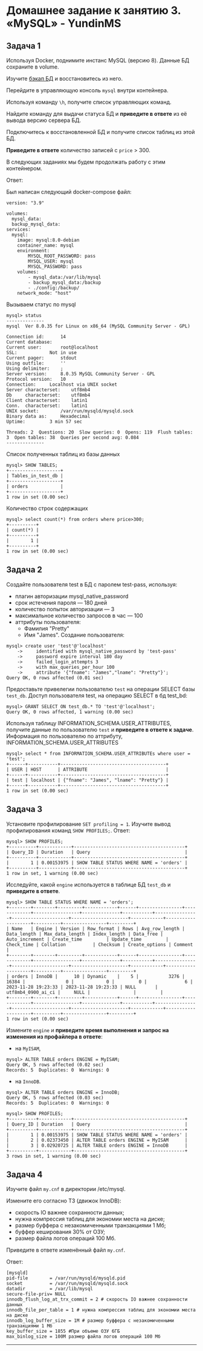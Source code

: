 # Домашнее задание к занятию 3. «MySQL» - YundinMS

## Задача 1

Используя Docker, поднимите инстанс MySQL (версию 8). Данные БД сохраните в volume.

Изучите [бэкап БД](https://github.com/netology-code/virt-homeworks/tree/virt-11/06-db-03-mysql/test_data) и 
восстановитесь из него.

Перейдите в управляющую консоль `mysql` внутри контейнера.

Используя команду `\h`, получите список управляющих команд.

Найдите команду для выдачи статуса БД и **приведите в ответе** из её вывода версию сервера БД.

Подключитесь к восстановленной БД и получите список таблиц из этой БД.

**Приведите в ответе** количество записей с `price` > 300.

В следующих заданиях мы будем продолжать работу с этим контейнером.

Ответ:


Был написан следующий docker-compose файл:
```
version: "3.9"

volumes:
  mysql_data:
  backup_mysql_data:
services:
  mysql:
    image: mysql:8.0-debian
    container_name: mysql
    environment:
        MYSQL_ROOT_PASSWORD: pass
        MYSQL_USER: mysql
        MYSQL_PASSWORD: pass
    volumes:
        - mysql_data:/var/lib/mysql
        - backup_mysql_data:/backup
        - ./config:/backup/
    network_mode: "host"
```
Вызываем статус по mysql
```
mysql> status
--------------
mysql  Ver 8.0.35 for Linux on x86_64 (MySQL Community Server - GPL)

Connection id:		14
Current database:	
Current user:		root@localhost
SSL:			Not in use
Current pager:		stdout
Using outfile:		''
Using delimiter:	;
Server version:		8.0.35 MySQL Community Server - GPL
Protocol version:	10
Connection:		Localhost via UNIX socket
Server characterset:	utf8mb4
Db     characterset:	utf8mb4
Client characterset:	latin1
Conn.  characterset:	latin1
UNIX socket:		/var/run/mysqld/mysqld.sock
Binary data as:		Hexadecimal
Uptime:			3 min 57 sec

Threads: 2  Questions: 20  Slow queries: 0  Opens: 119  Flush tables: 3  Open tables: 38  Queries per second avg: 0.084
--------------
```
Список полученных таблиц из базы данных
```
mysql> SHOW TABLES;
+-------------------+
| Tables_in_test_db |
+-------------------+
| orders            |
+-------------------+
1 row in set (0.00 sec)
```

Количество строк содержащих 
```
mysql> select count(*) from orders where price>300;
+----------+
| count(*) |
+----------+
|        1 |
+----------+
1 row in set (0.00 sec)
```

## Задача 2

Создайте пользователя test в БД c паролем test-pass, используя:

- плагин авторизации mysql_native_password
- срок истечения пароля — 180 дней 
- количество попыток авторизации — 3 
- максимальное количество запросов в час — 100
- аттрибуты пользователя:
    - Фамилия "Pretty"
    - Имя "James".
Создание пользователя:
```
mysql> create user 'test'@'localhost' 
    ->     identified with mysql_native_password by 'test-pass' 
    ->     password expire interval 180 day
    ->     failed_login_attempts 3 
    ->     with max_queries_per_hour 100
    ->     attribute '{"fname": "James","lname": "Pretty"}';
Query OK, 0 rows affected (0.01 sec)
```
Предоставьте привелегии пользователю `test` на операции SELECT базы `test_db`.
Доступ пользователя test, на операцию SELECT в бд test_bd:
```
mysql> GRANT SELECT ON test_db.* TO 'test'@'localhost';
Query OK, 0 rows affected, 1 warning (0.00 sec)
```
Используя таблицу INFORMATION_SCHEMA.USER_ATTRIBUTES, получите данные по пользователю `test` и 
**приведите в ответе к задаче**.
Информация по пользователю по аттрибуту, INFORMATION_SCHEMA.USER_ATTRIBUTES
```
mysql> select * from INFORMATION_SCHEMA.USER_ATTRIBUTEs where user = 'test';
+------+-----------+---------------------------------------+
| USER | HOST      | ATTRIBUTE                             |
+------+-----------+---------------------------------------+
| test | localhost | {"fname": "James", "lname": "Pretty"} |
+------+-----------+---------------------------------------+
1 row in set (0.00 sec)
```

## Задача 3

Установите профилирование `SET profiling = 1`.
Изучите вывод профилирования команд `SHOW PROFILES;`.
Ответ:

```
mysql> SHOW PROFILES;
+----------+------------+-----------------------------------------+
| Query_ID | Duration   | Query                                   |
+----------+------------+-----------------------------------------+
|        1 | 0.00153975 | SHOW TABLE STATUS WHERE NAME = 'orders' |
+----------+------------+-----------------------------------------+
1 row in set, 1 warning (0.00 sec)
```
Исследуйте, какой `engine` используется в таблице БД `test_db` и **приведите в ответе**.
```
mysql> SHOW TABLE STATUS WHERE NAME = 'orders';
+--------+--------+---------+------------+------+----------------+-------------+-----------------+--------------+-----------+----------------+---------------------+---------------------+------------+--------------------+----------+----------------+---------+
| Name   | Engine | Version | Row_format | Rows | Avg_row_length | Data_length | Max_data_length | Index_length | Data_free | Auto_increment | Create_time         | Update_time         | Check_time | Collation          | Checksum | Create_options | Comment |
+--------+--------+---------+------------+------+----------------+-------------+-----------------+--------------+-----------+----------------+---------------------+---------------------+------------+--------------------+----------+----------------+---------+
| orders | InnoDB |      10 | Dynamic    |    5 |           3276 |       16384 |               0 |            0 |         0 |              6 | 2023-11-28 19:23:33 | 2023-11-28 19:23:33 | NULL       | utf8mb4_0900_ai_ci |     NULL |                |         |
+--------+--------+---------+------------+------+----------------+-------------+-----------------+--------------+-----------+----------------+---------------------+---------------------+------------+--------------------+----------+----------------+---------+
1 row in set (0.00 sec)
```
Измените `engine` и **приведите время выполнения и запрос на изменения из профайлера в ответе**:
- на `MyISAM`,
```
mysql> ALTER TABLE orders ENGINE = MyISAM;
Query OK, 5 rows affected (0.02 sec)
Records: 5  Duplicates: 0  Warnings: 0
```
- на `InnoDB`.
```
mysql> ALTER TABLE orders ENGINE = InnoDB;
Query OK, 5 rows affected (0.03 sec)
Records: 5  Duplicates: 0  Warnings: 0
```

```
mysql> SHOW PROFILES;
+----------+------------+-----------------------------------------+
| Query_ID | Duration   | Query                                   |
+----------+------------+-----------------------------------------+
|        1 | 0.00153975 | SHOW TABLE STATUS WHERE NAME = 'orders' |
|        2 | 0.02373450 | ALTER TABLE orders ENGINE = MyISAM      |
|        3 | 0.02920725 | ALTER TABLE orders ENGINE = InnoDB      |
+----------+------------+-----------------------------------------+
3 rows in set, 1 warning (0.00 sec)
```

## Задача 4 

Изучите файл `my.cnf` в директории /etc/mysql.

Измените его согласно ТЗ (движок InnoDB):

- скорость IO важнее сохранности данных;
- нужна компрессия таблиц для экономии места на диске;
- размер буффера с незакомиченными транзакциями 1 Мб;
- буффер кеширования 30% от ОЗУ;
- размер файла логов операций 100 Мб.

Приведите в ответе изменённый файл `my.cnf`.

Ответ:

```
[mysqld]
pid-file        = /var/run/mysqld/mysqld.pid
socket          = /var/run/mysqld/mysqld.sock
datadir         = /var/lib/mysql
secure-file-priv= NULL
innodb_flush_log_at_trx_commit = 2 # скорость IO важнее сохранности данных
innodb_file_per_table = 1 # нужна компрессия таблиц для экономии места на диске
innodb_log_buffer_size = 1M # размер буффера с незакомиченными транзакциями 1 Мб
key_buffer_size = 1855 #При объеме ОЗУ 6ГБ
max_binlog_size	= 100M размер файла логов операций 100 Мб
```

---
